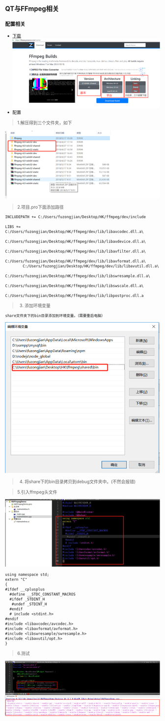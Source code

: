 ## QT与FFmpeg相关
### 配置相关
- [下载](https://ffmpeg.zeranoe.com/builds/)
![下载](/images/FFmpeg.png)
- 配置

>1.解压得到三个文件夹，如下

![](/images/FFmpeg-2.png)
>2.项目.pro下面添加路径

```
INCLUDEPATH += C:/Users/fuzongjian/Desktop/HK/ffmpeg/dev/include

LIBS += C:/Users/fuzongjian/Desktop/HK/ffmpeg/dev/lib/libavcodec.dll.a\
        C:/Users/fuzongjian/Desktop/HK/ffmpeg/dev/lib/libavdevice.dll.a\
        C:/Users/fuzongjian/Desktop/HK/ffmpeg/dev/lib/libavfilter.dll.a\
        C:/Users/fuzongjian/Desktop/HK/ffmpeg/dev/lib/libavformat.dll.a\
        C:/Users/fuzongjian/Desktop/HK/ffmpeg/dev/lib/libavutil.dll.a\
        C:/Users/fuzongjian/Desktop/HK/ffmpeg/dev/lib/libswresample.dll.a\
        C:/Users/fuzongjian/Desktop/HK/ffmpeg/dev/lib/libswscale.dll.a\
        C:/Users/fuzongjian/Desktop/HK/ffmpeg/dev/lib/libpostproc.dll.a
```
>3. 添加环境变量

`share文件夹下的bin目录添加到环境变量。（需要重启电脑）`

![图片](/images/FFmpeg-1.jpg)
>4. 将share下的bin目录拷贝到debug文件夹中。(不然会报错)

>5.引入ffmpeg头文件

![](/images/FFmpeg-3.jpg)
```
using namespace std;
extern "C"
{
#ifdef __cplusplus
  #define __STDC_CONSTANT_MACROS
  #ifdef _STDINT_H
   #undef _STDINT_H
  #endif
  # include <stdint.h>
#endif
#include <libavcodec/avcodec.h>
#include <libavformat/avformat.h>
#include <libswresample/swresample.h>
#include <libavutil/opt.h>
}
```
>6.测试

![](/images/FFmpeg-4.jpg)
